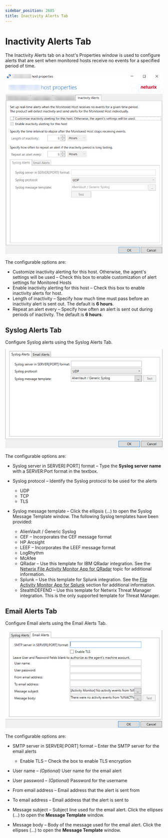 ```yaml
---
sidebar_position: 2685
title: Inactivity Alerts Tab
---
```


# Inactivity Alerts Tab

The Inactivity Alerts tab on a host's Properties window is used to configure alerts that are sent when monitored hosts receive no events for a specified period of time.

![](../../../../../../../static/images/ActivityMonitor_8.0/Content/Resources/Images/ActivityMonitor/Properties/Inactivity/InactivityAlertsTab.png)

The configurable options are:

* Customize inactivity alerting for this host. Otherwise, the agent's settings will be used – Check this box to enable customization of alert settings for Monitored Hosts
* Enable inactivity alerting for this host – Check this box to enable inactivity alerts for host.
* Length of inactivity – Specify how much time must pass before an inactivity alert is sent out. The default is **6 hours**.
* Repeat an alert every – Specify how often an alert is sent out during periods of inactivity. The default is **6 hours**.

## Syslog Alerts Tab

Configure Syslog alerts using the Syslog Alerts Tab.

![Syslog Alerts Tab](../../../../../../../static/images/ActivityMonitor_8.0/Content/Resources/Images/ActivityMonitor/Properties/Inactivity/SyslogAlertsTab.png "Syslog Alerts Tab")

The configurable options are:

* Syslog server in SERVER[:PORT] format – Type the **Syslog server name** with a SERVER:Port format in the textbox.
* Syslog protocol – Identify the Syslog protocol to be used for the alerts

  * UDP
  * TCP
  * TLS
* Syslog message template – Click the ellipsis (…) to open the Syslog Message Template window. The following Syslog templates have been provided:

  * AlienVault / Generic Syslog
  * CEF – Incorporates the CEF message format
  * HP Arcsight
  * LEEF – Incorporates the LEEF message format
  * LogRhythm
  * McAfee
  * QRadar – Use this template for IBM QRadar integration. See the [Netwrix File Activity Monitor App for QRadar](../../../SIEM/QRadar/Overview "Netwrix File Activity Monitor App for QRadar Overview") topic for additional information.
  * Splunk – Use this template for Splunk integration. See the [File Activity Monitor App for Splunk](../../../SIEM/Splunk/Overview "Stealthbits File Activity Monitor App for Splunk") section for additional information.
  * StealthDEFEND – Use this template for Netwrix Threat Manager integration. This is the only supported template for Threat Manager.

## Email Alerts Tab

Configure Email alerts using the Email Alerts Tab.

![Email Alerts Tab](../../../../../../../static/images/ActivityMonitor_8.0/Content/Resources/Images/ActivityMonitor/Properties/Inactivity/EmailAlertsTab.png "Email Alerts Tab")

The configurable options are:

* SMTP server in SERVER[:PORT] format – Enter the SMTP server for the email alerts

  * Enable TLS – Check the box to enable TLS encryption
* User name – *(Optional)* User name for the email alert
* User password – *(Optional)* Password for the username
* From email address – Email address that the alert is sent from
* To email address – Email address that the alert is sent to
* Message subject – Subject line used for the email alert. Click the ellipses (...) to open the **Message Template** window.
* Message body – Body of the message used for the email alert. Click the ellipses (...) to open the **Message Template** window.
